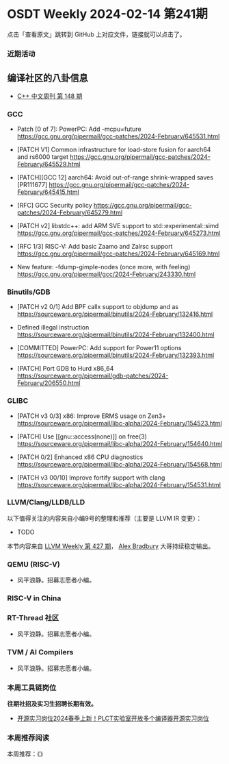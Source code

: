 # OSDT Weekly 2024-02-14 第241期

点击「查看原文」跳转到 GitHub 上对应文件，链接就可以点击了。

### 近期活动

## 编译社区的八卦信息

- [C++ 中文周刊 第 148 期](https://mp.weixin.qq.com/s/p_ZuYSchk4_piHk4cuKD3g)

### GCC

- Patch [0 of 7]: PowerPC: Add -mcpu=future
  https://gcc.gnu.org/pipermail/gcc-patches/2024-February/645531.html

- [PATCH V1] Common infrastructure for load-store fusion for aarch64 and rs6000 target
  https://gcc.gnu.org/pipermail/gcc-patches/2024-February/645529.html

- [PATCH][GCC 12] aarch64: Avoid out-of-range shrink-wrapped saves [PR111677]
  https://gcc.gnu.org/pipermail/gcc-patches/2024-February/645415.html

- [RFC] GCC Security policy
  https://gcc.gnu.org/pipermail/gcc-patches/2024-February/645279.html

- [PATCH v2] libstdc++: add ARM SVE support to std::experimental::simd
  https://gcc.gnu.org/pipermail/gcc-patches/2024-February/645273.html

- [RFC 1/3] RISC-V: Add basic Zaamo and Zalrsc support
  https://gcc.gnu.org/pipermail/gcc-patches/2024-February/645169.html

- New feature: -fdump-gimple-nodes (once more, with feeling)
  https://gcc.gnu.org/pipermail/gcc/2024-February/243330.html

### Binutils/GDB

- [PATCH v2 0/1] Add BPF callx support to objdump and as
  https://sourceware.org/pipermail/binutils/2024-February/132416.html

- Defined illegal instruction
  https://sourceware.org/pipermail/binutils/2024-February/132400.html

- [COMMITTED] PowerPC: Add support for Power11 options
  https://sourceware.org/pipermail/binutils/2024-February/132393.html

- [PATCH] Port GDB to Hurd x86_64
  https://sourceware.org/pipermail/gdb-patches/2024-February/206550.html

### GLIBC

- [PATCH v3 0/3] x86: Improve ERMS usage on Zen3+
  https://sourceware.org/pipermail/libc-alpha/2024-February/154523.html

- [PATCH] Use [[gnu::access(none)]] on free(3)
  https://sourceware.org/pipermail/libc-alpha/2024-February/154640.html

- [PATCH 0/2] Enhanced x86 CPU diagnostics
  https://sourceware.org/pipermail/libc-alpha/2024-February/154568.html

- [PATCH v3 00/10] Improve fortify support with clang
  https://sourceware.org/pipermail/libc-alpha/2024-February/154531.html

### LLVM/Clang/LLDB/LLD


以下值得关注的内容来自小编9号的整理和推荐（主要是 LLVM IR 变更）：

- TODO

本节内容来自 [LLVM Weekly 第 427 期](http://llvmweekly.org/issue/427)，
[Alex Bradbury](https://www.linkedin.com/in/alex-bradbury/) 大哥持续稳定输出。

### QEMU (RISC-V)

- 风平浪静。招募志愿者小编。

### RISC-V in China

### RT-Thread 社区

- 风平浪静。招募志愿者小编。

### TVM / AI Compilers

- 风平浪静。招募志愿者小编。

### 本周工具链岗位

**往期社招及实习生招聘长期有效。**

- [开源实习岗位2024春季上新！PLCT实验室开放多个编译器开源实习岗位](https://mp.weixin.qq.com/s/D-l7hE2S-21NCAZsVqPzMA)

### 本周推荐阅读

本周推荐：《》
